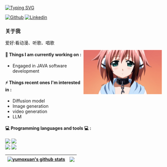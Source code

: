 [![Typing SVG](https://readme-typing-svg.herokuapp.com?size=25&duration=2500&color=8C43EA&vCenter=true&width=200&height=40&lines=Hi+Welcome+%F0%9F%91%8B%F0%9F%8F%BB;I'm+yumoxuan)](https://git.io/typing-svg)

[![Github](https://img.shields.io/badge/-Github-000?style=flat&logo=Github&logoColor=white)](https://github.com/yumoxuan-25)
[![Linkedin](https://img.shields.io/badge/-LinkedIn-blue?style=flat&logo=Linkedin&logoColor=white)](https://www.linkedin.com/in/jingchao-zeng-247a6a2b6/)

  ### 关于我
 爱好:看动漫、听歌、唱歌
 

<img align="right" alt="img" src="https://github.com/yumoxuan-25/yumoxuan-25/blob/main/img/ikaros.jpg" width="50%" height="auto" />
 
 
#### 🌱 Things I am currently working on : 
- Engaged in JAVA software development



#### ⚡ Things recent ones I'm interested in  : 
- Diffusion model
- Image generation
- video generation
- LLM

  
#### :computer: Programming languages and tools :computer: : 
<p>
<code><img width="10%" src="https://www.vectorlogo.zone/logos/java/java-ar21.svg"></code>
<code><img width="10%" src="https://www.vectorlogo.zone/logos/python/python-ar21.svg"></code>
<br />
 <code><img width="10%" src="https://www.vectorlogo.zone/logos/vuejs/vuejs-ar21.svg"></code>
<code><img width="10%" src="https://www.vectorlogo.zone/logos/linux/linux-ar21.svg"></code>
</p>




| <a href="https://github.com/anuraghazra/github-readme-stats"><img align="center" src="https://github-readme-stats.vercel.app/api?username=yumoxuan-25&show_icons=true&include_all_commits=true&theme=buefy&hide_border=true" alt="yumoxuan's github stats" /></a> | <a href="https://github.com/anuraghazra/github-readme-stats"><img align="center" src="https://github-readme-stats.vercel.app/api/top-langs/?username=yumoxuan-25&layout=compact&theme=buefy&hide_border=true" /></a> |
| ------------- | ------------- |


